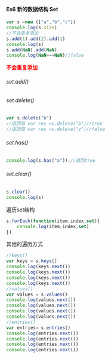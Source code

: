 #### Es6 新的数据结构 Set

```js
var s =new (["a","b","c"])
console.log(s.size)
//不会重复添加
s.add(1).add(2).add(1)
console.log(s)
s.add(NaN).add(NaN)
console.log(NaN===NaN)//false

```

**<font color=red>不会重复添加</font>**

###### set.add()

###### set.delete()

```js
var s.delete("b")
//返回值 var res =s.delete("b")//true
//返回值 var res =s.delete("z")//false
```



###### set.has()

```js
console.log(s.has("a"));//返回true
```



###### set.clear()

```js
s.clear()
console.log(s)
```

遍历set结构

```js
s.forEach(function(item,index,set){
    console.log(item,index,set)
})
```

其他的遍历方式

```js
//keys()
var keys = s.keys()
console.log(keys.next())
console.log(keys.next())
console.log(keys.next())
console.log(keys.next())
//values()
var values = s.values()
console.log(values.next())
console.log(values.next())
console.log(values.next())
console.log(values.next())
//entries()
var entries= s.entries()
console.log(entries.next())
console.log(entries.next())
console.log(entries.next())
console.log(entries.next())
```

